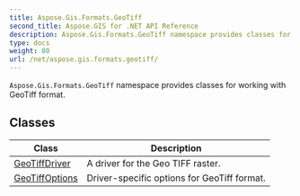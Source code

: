 ```yaml
---
title: Aspose.Gis.Formats.GeoTiff
second_title: Aspose.GIS for .NET API Reference
description: Aspose.Gis.Formats.GeoTiff namespace provides classes for working with GeoTiff format.
type: docs
weight: 80
url: /net/aspose.gis.formats.geotiff/
---
```

`Aspose.Gis.Formats.GeoTiff` namespace provides classes for working with GeoTiff format.

## Classes

| Class | Description |
| --- | --- |
| [GeoTiffDriver](./geotiffdriver/) | A driver for the Geo TIFF raster. |
| [GeoTiffOptions](./geotiffoptions/) | Driver-specific options for GeoTiff format. |


